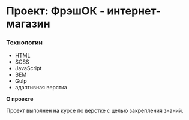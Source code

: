 # Проект: ФрэшОК - интернет-магазин

### Технологии

- HTML
- SCSS
- JavaScript
- BEM
- Gulp
- адаптивная верстка

**О проекте**

Проект выполнен на курсе по верстке с целью закрепления знаний.
